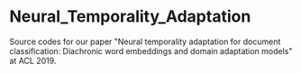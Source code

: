 # Neural_Temporality_Adaptation
Source codes for our paper "Neural temporality adaptation for document classification: Diachronic word embeddings and domain adaptation models" at ACL 2019.
